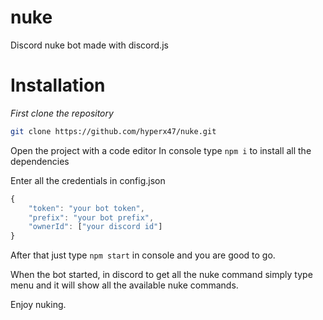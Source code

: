 # nuke
Discord nuke bot made with discord.js

# Installation

*First clone the repository*
```bash
git clone https://github.com/hyperx47/nuke.git
```

Open the project with a code editor
In console type `npm i` to install all the dependencies


Enter all the credentials in config.json
```js
{
    "token": "your bot token",
    "prefix": "your bot prefix",
    "ownerId": ["your discord id"]
} 
```

After that just type `npm start` in console and you are good to go.

When the bot started, in discord to get all the nuke command simply type <prefix>menu and it will show all the available nuke commands.

Enjoy nuking.
